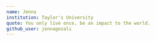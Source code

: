 ```yaml
---
name: Jenna
institution: Taylor's University
quote: You only live once, be an impact to the world.
github_user: jennagozali
---
```

